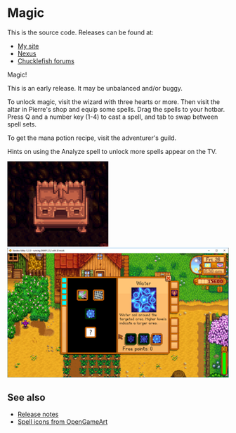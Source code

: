 ﻿# Magic
This is the source code. Releases can be found at:
* [My site](http://spacechase0.com/mods/stardew-valley/magic)
* [Nexus]()
* [Chucklefish forums](https://community.playstarbound.com/resources/magic.5242/)

Magic!

This is an early release. It may be unbalanced and/or buggy.

To unlock magic, visit the wizard with three hearts or more. Then visit the altar in Pierre's shop
and equip some spells. Drag the spells to your hotbar. Press Q and a number key (1-4) to cast a
spell, and tab to swap between spell sets.

To get the mana potion recipe, visit the adventurer's guild.

Hints on using the Analyze spell to unlock more spells appear on the TV.

![](screenshot-altar.png)  
![](screenshot-menu.png)

## See also
* [Release notes](release-notes.md)
* [Spell icons from OpenGameArt](https://opengameart.org/content/painterly-spell-icons-part-1)
